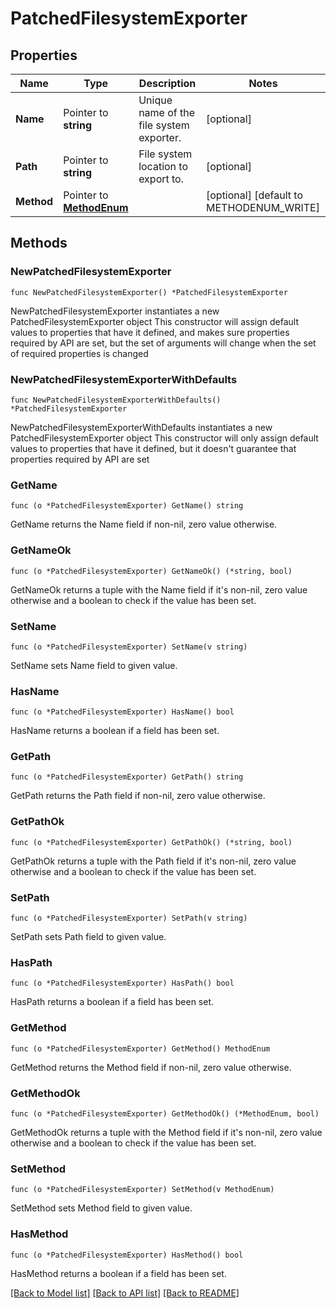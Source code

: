 # PatchedFilesystemExporter

## Properties

Name | Type | Description | Notes
------------ | ------------- | ------------- | -------------
**Name** | Pointer to **string** | Unique name of the file system exporter. | [optional] 
**Path** | Pointer to **string** | File system location to export to. | [optional] 
**Method** | Pointer to [**MethodEnum**](MethodEnum.md) |  | [optional] [default to METHODENUM_WRITE]

## Methods

### NewPatchedFilesystemExporter

`func NewPatchedFilesystemExporter() *PatchedFilesystemExporter`

NewPatchedFilesystemExporter instantiates a new PatchedFilesystemExporter object
This constructor will assign default values to properties that have it defined,
and makes sure properties required by API are set, but the set of arguments
will change when the set of required properties is changed

### NewPatchedFilesystemExporterWithDefaults

`func NewPatchedFilesystemExporterWithDefaults() *PatchedFilesystemExporter`

NewPatchedFilesystemExporterWithDefaults instantiates a new PatchedFilesystemExporter object
This constructor will only assign default values to properties that have it defined,
but it doesn't guarantee that properties required by API are set

### GetName

`func (o *PatchedFilesystemExporter) GetName() string`

GetName returns the Name field if non-nil, zero value otherwise.

### GetNameOk

`func (o *PatchedFilesystemExporter) GetNameOk() (*string, bool)`

GetNameOk returns a tuple with the Name field if it's non-nil, zero value otherwise
and a boolean to check if the value has been set.

### SetName

`func (o *PatchedFilesystemExporter) SetName(v string)`

SetName sets Name field to given value.

### HasName

`func (o *PatchedFilesystemExporter) HasName() bool`

HasName returns a boolean if a field has been set.

### GetPath

`func (o *PatchedFilesystemExporter) GetPath() string`

GetPath returns the Path field if non-nil, zero value otherwise.

### GetPathOk

`func (o *PatchedFilesystemExporter) GetPathOk() (*string, bool)`

GetPathOk returns a tuple with the Path field if it's non-nil, zero value otherwise
and a boolean to check if the value has been set.

### SetPath

`func (o *PatchedFilesystemExporter) SetPath(v string)`

SetPath sets Path field to given value.

### HasPath

`func (o *PatchedFilesystemExporter) HasPath() bool`

HasPath returns a boolean if a field has been set.

### GetMethod

`func (o *PatchedFilesystemExporter) GetMethod() MethodEnum`

GetMethod returns the Method field if non-nil, zero value otherwise.

### GetMethodOk

`func (o *PatchedFilesystemExporter) GetMethodOk() (*MethodEnum, bool)`

GetMethodOk returns a tuple with the Method field if it's non-nil, zero value otherwise
and a boolean to check if the value has been set.

### SetMethod

`func (o *PatchedFilesystemExporter) SetMethod(v MethodEnum)`

SetMethod sets Method field to given value.

### HasMethod

`func (o *PatchedFilesystemExporter) HasMethod() bool`

HasMethod returns a boolean if a field has been set.


[[Back to Model list]](../README.md#documentation-for-models) [[Back to API list]](../README.md#documentation-for-api-endpoints) [[Back to README]](../README.md)



